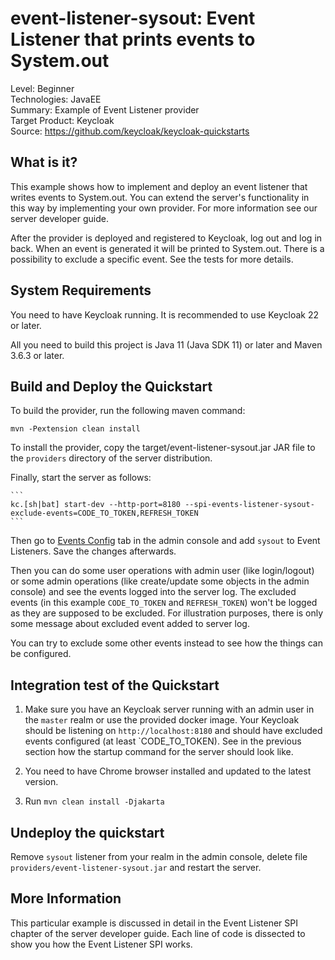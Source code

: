 event-listener-sysout: Event Listener that prints events to System.out
======================================================================

Level: Beginner  
Technologies: JavaEE  
Summary: Example of Event Listener provider  
Target Product: Keycloak  
Source: <https://github.com/keycloak/keycloak-quickstarts>

What is it?
-----------

This example shows how to implement and deploy an event listener that writes events to System.out.
You can extend the server's functionality in this way by implementing your own provider. For more information see our server developer guide.

After the provider is deployed and registered to Keycloak, log out and log in back. When an event is generated it will be printed to System.out.
There is a possibility to exclude a specific event. See the tests for more details.   


System Requirements
-------------------

You need to have <span>Keycloak</span> running. It is recommended to use Keycloak 22 or later.

All you need to build this project is Java 11 (Java SDK 11) or later and Maven 3.6.3 or later.

Build and Deploy the Quickstart
-------------------------------

To build the provider, run the following maven command:

   ````
   mvn -Pextension clean install
   ````

To install the provider, copy the target/event-listener-sysout.jar JAR file to the `providers` directory of the server distribution.

Finally, start the server as follows:

    ```
    kc.[sh|bat] start-dev --http-port=8180 --spi-events-listener-sysout-exclude-events=CODE_TO_TOKEN,REFRESH_TOKEN
    ```

Then go to [Events Config](http://localhost:8180/admin/master/console/#/master/realm-settings/events) tab in the admin console and add `sysout` to Event Listeners.
Save the changes afterwards. 

Then you can do some user operations with admin user (like login/logout) or some admin operations (like create/update some objects in the admin console)
and see the events logged into the server log. The excluded events (in this example `CODE_TO_TOKEN` and `REFRESH_TOKEN`) won't be logged as they
are supposed to be excluded. For illustration purposes, there is only some message about excluded event added to server log.

You can try to exclude some other events instead to see how the things can be configured.

Integration test of the Quickstart
----------------------------------

1. Make sure you have an Keycloak server running with an admin user in the `master` realm or use the provided docker image. 
Your <span>Keycloak</span> should be listening on `http://localhost:8180` and should have excluded events configured (at least `CODE_TO_TOKEN).
See in the previous section how the startup command for the server should look like.

2. You need to have Chrome browser installed and updated to the latest version.
3. Run `mvn clean install -Djakarta`

Undeploy the quickstart
-----------------------
Remove `sysout` listener from your realm in the admin console, delete file `providers/event-listener-sysout.jar` and restart the server.

More Information
----------------
This particular example is discussed in detail in the Event Listener SPI chapter of the server developer guide.  Each line of code is dissected
to show you how the Event Listener SPI works.
